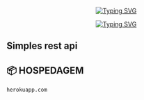 <p align="center">
    <a href="https://github.com/HiqueC">
        <img
            src="https://readme-typing-svg.herokuapp.com?size=30&width=1000&lines=Fluxo+-+Rest+-+Api"
            alt="Typing SVG"
        />
    </a>
</p>

<p align="center">
    <a href="https://github.com/HiqueC">
        <img
            src="https://readme-typing-svg.herokuapp.com?size=25&width=300&lines=🎃+By+Fluxo+🎃"
            alt="Typing SVG"
        />
    </a>
</p>

## Simples rest api 

## 📦 HOSPEDAGEM

`herokuapp.com`

##
